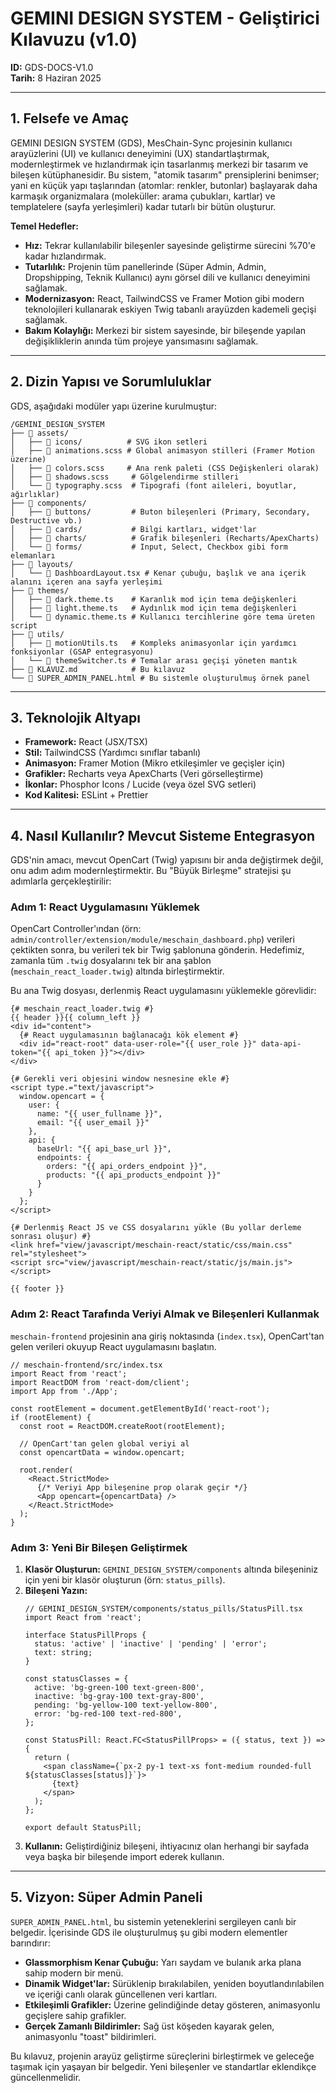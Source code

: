 # GEMINI DESIGN SYSTEM - Geliştirici Kılavuzu (v1.0)

**ID:** GDS-DOCS-V1.0  
**Tarih:** 8 Haziran 2025

---

## 1. Felsefe ve Amaç

GEMINI DESIGN SYSTEM (GDS), MesChain-Sync projesinin kullanıcı arayüzlerini (UI) ve kullanıcı deneyimini (UX) standartlaştırmak, modernleştirmek ve hızlandırmak için tasarlanmış merkezi bir tasarım ve bileşen kütüphanesidir. Bu sistem, "atomik tasarım" prensiplerini benimser; yani en küçük yapı taşlarından (atomlar: renkler, butonlar) başlayarak daha karmaşık organizmalara (moleküller: arama çubukları, kartlar) ve templatelere (sayfa yerleşimleri) kadar tutarlı bir bütün oluşturur.

**Temel Hedefler:**
-   **Hız:** Tekrar kullanılabilir bileşenler sayesinde geliştirme sürecini %70'e kadar hızlandırmak.
-   **Tutarlılık:** Projenin tüm panellerinde (Süper Admin, Admin, Dropshipping, Teknik Kullanıcı) aynı görsel dili ve kullanıcı deneyimini sağlamak.
-   **Modernizasyon:** React, TailwindCSS ve Framer Motion gibi modern teknolojileri kullanarak eskiyen Twig tabanlı arayüzden kademeli geçişi sağlamak.
-   **Bakım Kolaylığı:** Merkezi bir sistem sayesinde, bir bileşende yapılan değişikliklerin anında tüm projeye yansımasını sağlamak.

---

## 2. Dizin Yapısı ve Sorumluluklar

GDS, aşağıdaki modüler yapı üzerine kurulmuştur:

```
/GEMINI_DESIGN_SYSTEM
├── 📁 assets/
│   ├── 📁 icons/          # SVG ikon setleri
│   ├── 📄 animations.scss # Global animasyon stilleri (Framer Motion üzerine)
│   ├── 📄 colors.scss     # Ana renk paleti (CSS Değişkenleri olarak)
│   ├── 📄 shadows.scss     # Gölgelendirme stilleri
│   └── 📄 typography.scss  # Tipografi (font aileleri, boyutlar, ağırlıklar)
├── 📁 components/
│   ├── 📁 buttons/         # Buton bileşenleri (Primary, Secondary, Destructive vb.)
│   ├── 📁 cards/           # Bilgi kartları, widget'lar
│   ├── 📁 charts/          # Grafik bileşenleri (Recharts/ApexCharts)
│   └── 📁 forms/           # Input, Select, Checkbox gibi form elemanları
├── 📁 layouts/
│   └── 📄 DashboardLayout.tsx # Kenar çubuğu, başlık ve ana içerik alanını içeren ana sayfa yerleşimi
├── 📁 themes/
│   ├── 📄 dark.theme.ts    # Karanlık mod için tema değişkenleri
│   ├── 📄 light.theme.ts   # Aydınlık mod için tema değişkenleri
│   └── 📄 dynamic.theme.ts # Kullanıcı tercihlerine göre tema üreten script
├── 📁 utils/
│   ├── 📄 motionUtils.ts   # Kompleks animasyonlar için yardımcı fonksiyonlar (GSAP entegrasyonu)
│   └── 📄 themeSwitcher.ts # Temalar arası geçişi yöneten mantık
├── 📄 KLAVUZ.md            # Bu kılavuz
└── 📄 SUPER_ADMIN_PANEL.html # Bu sistemle oluşturulmuş örnek panel
```

---

## 3. Teknolojik Altyapı

-   **Framework:** React (JSX/TSX)
-   **Stil:** TailwindCSS (Yardımcı sınıflar tabanlı)
-   **Animasyon:** Framer Motion (Mikro etkileşimler ve geçişler için)
-   **Grafikler:** Recharts veya ApexCharts (Veri görselleştirme)
-   **İkonlar:** Phosphor Icons / Lucide (veya özel SVG setleri)
-   **Kod Kalitesi:** ESLint + Prettier

---

## 4. Nasıl Kullanılır? Mevcut Sisteme Entegrasyon

GDS'nin amacı, mevcut OpenCart (Twig) yapısını bir anda değiştirmek değil, onu adım adım modernleştirmektir. Bu "Büyük Birleşme" stratejisi şu adımlarla gerçekleştirilir:

### Adım 1: React Uygulamasını Yüklemek

OpenCart Controller'ından (örn: `admin/controller/extension/module/meschain_dashboard.php`) verileri çektikten sonra, bu verileri tek bir Twig şablonuna gönderin. Hedefimiz, zamanla tüm `.twig` dosyalarını tek bir ana şablon (`meschain_react_loader.twig`) altında birleştirmektir.

Bu ana Twig dosyası, derlenmiş React uygulamasını yüklemekle görevlidir:

```twig
{# meschain_react_loader.twig #}
{{ header }}{{ column_left }}
<div id="content">
  {# React uygulamasının bağlanacağı kök element #}
  <div id="react-root" data-user-role="{{ user_role }}" data-api-token="{{ api_token }}"></div>
</div>

{# Gerekli veri objesini window nesnesine ekle #}
<script type.="text/javascript">
  window.opencart = {
    user: {
      name: "{{ user_fullname }}",
      email: "{{ user_email }}"
    },
    api: {
      baseUrl: "{{ api_base_url }}",
      endpoints: {
        orders: "{{ api_orders_endpoint }}",
        products: "{{ api_products_endpoint }}"
      }
    }
  };
</script>

{# Derlenmiş React JS ve CSS dosyalarını yükle (Bu yollar derleme sonrası oluşur) #}
<link href="view/javascript/meschain-react/static/css/main.css" rel="stylesheet">
<script src="view/javascript/meschain-react/static/js/main.js"></script>

{{ footer }}
```

### Adım 2: React Tarafında Veriyi Almak ve Bileşenleri Kullanmak

`meschain-frontend` projesinin ana giriş noktasında (`index.tsx`), OpenCart'tan gelen verileri okuyup React uygulamasını başlatın.

```tsx
// meschain-frontend/src/index.tsx
import React from 'react';
import ReactDOM from 'react-dom/client';
import App from './App';

const rootElement = document.getElementById('react-root');
if (rootElement) {
  const root = ReactDOM.createRoot(rootElement);

  // OpenCart'tan gelen global veriyi al
  const opencartData = window.opencart;

  root.render(
    <React.StrictMode>
      {/* Veriyi App bileşenine prop olarak geçir */}
      <App opencart={opencartData} />
    </React.StrictMode>
  );
}
```

### Adım 3: Yeni Bir Bileşen Geliştirmek

1.  **Klasör Oluşturun:** `GEMINI_DESIGN_SYSTEM/components` altında bileşeniniz için yeni bir klasör oluşturun (örn: `status_pills`).
2.  **Bileşeni Yazın:**
    ```tsx
    // GEMINI_DESIGN_SYSTEM/components/status_pills/StatusPill.tsx
    import React from 'react';

    interface StatusPillProps {
      status: 'active' | 'inactive' | 'pending' | 'error';
      text: string;
    }

    const statusClasses = {
      active: 'bg-green-100 text-green-800',
      inactive: 'bg-gray-100 text-gray-800',
      pending: 'bg-yellow-100 text-yellow-800',
      error: 'bg-red-100 text-red-800',
    };

    const StatusPill: React.FC<StatusPillProps> = ({ status, text }) => {
      return (
        <span className={`px-2 py-1 text-xs font-medium rounded-full ${statusClasses[status]}`}>
          {text}
        </span>
      );
    };

    export default StatusPill;
    ```
3.  **Kullanın:** Geliştirdiğiniz bileşeni, ihtiyacınız olan herhangi bir sayfada veya başka bir bileşende import ederek kullanın.

---

## 5. Vizyon: Süper Admin Paneli

`SUPER_ADMIN_PANEL.html`, bu sistemin yeteneklerini sergileyen canlı bir belgedir. İçerisinde GDS ile oluşturulmuş şu gibi modern elementler barındırır:

-   **Glassmorphism Kenar Çubuğu:** Yarı saydam ve bulanık arka plana sahip modern bir menü.
-   **Dinamik Widget'lar:** Sürüklenip bırakılabilen, yeniden boyutlandırılabilen ve içeriği canlı olarak güncellenen veri kartları.
-   **Etkileşimli Grafikler:** Üzerine gelindiğinde detay gösteren, animasyonlu geçişlere sahip grafikler.
-   **Gerçek Zamanlı Bildirimler:** Sağ üst köşeden kayarak gelen, animasyonlu "toast" bildirimleri.

Bu kılavuz, projenin arayüz geliştirme süreçlerini birleştirmek ve geleceğe taşımak için yaşayan bir belgedir. Yeni bileşenler ve standartlar eklendikçe güncellenmelidir. 